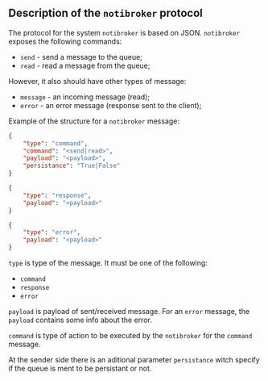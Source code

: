 ## Description of the `notibroker` protocol

The protocol for the system `notibroker` is based on JSON.
`notibroker` exposes the following commands:

- `send` - send a message to the queue;
- `read` - read a message from the queue;

However, it also should have other types of message:

- `message` - an incoming message (read);
- `error` - an error message (response sent to the client);

Example of the structure for a `notibroker` message:

```json
{
    "type": "command",
    "command": "<send|read>",
    "payload": "<payload>",
    "persistance": "True|False"
}
```
```json
{
    "type": "response",
    "payload": "<payload>"
}
```
```json
{
    "type": "error",
    "payload": "<payload>"
}
```

`type` is type of the message. It must be one of the following:
- `command`
- `response`
- `error`

`payload` is payload of sent/received message. For an `error` message, the `payload`
contains some info about the error.

`command` is type of action to be executed by the `notibroker` for the `command` message.

At the sender side there is an aditional parameter `persistance` witch specify if the queue is ment to be persistant or not.
